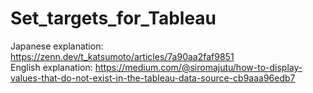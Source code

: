 # Set_targets_for_Tableau
Japanese explanation: https://zenn.dev/t_katsumoto/articles/7a90aa2faf9851  
English explanation: https://medium.com/@siromajutu/how-to-display-values-that-do-not-exist-in-the-tableau-data-source-cb9aaa96edb7
